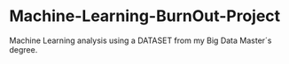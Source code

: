 # Machine-Learning-BurnOut-Project
Machine Learning analysis using a DATASET from my Big Data Master´s degree.
